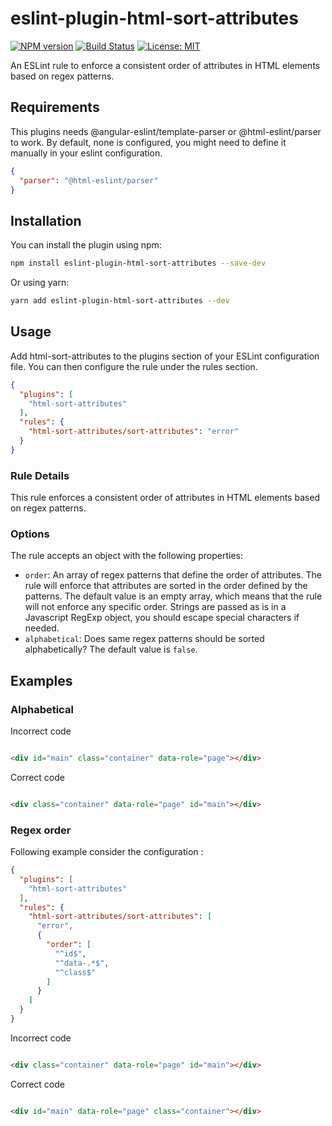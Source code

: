 # eslint-plugin-html-sort-attributes

[![NPM version](https://img.shields.io/npm/v/eslint-plugin-html-sort-attributes.svg)](https://www.npmjs.com/package/eslint-plugin-html-sort-attributes)
[![Build Status](https://github.com/LucasOMS/eslint-plugin-html-sort-attributes/actions/workflows/test.yml/badge.svg)](https://github.com/LucasOMS/eslint-plugin-html-sort-attributes/actions/workflows/test.yml)
[![License: MIT](https://img.shields.io/badge/License-MIT-yellow.svg)](https://opensource.org/licenses/MIT)

An ESLint rule to enforce a consistent order of attributes in HTML elements based on regex patterns.

## Requirements

This plugins needs @angular-eslint/template-parser or @html-eslint/parser to work.
By default, none is configured, you might need to define it manually in your eslint configuration.

```json
{
  "parser": "@html-eslint/parser"
}
```

## Installation

You can install the plugin using npm:

```sh
npm install eslint-plugin-html-sort-attributes --save-dev
```

Or using yarn:

```sh
yarn add eslint-plugin-html-sort-attributes --dev
```

## Usage

Add html-sort-attributes to the plugins section of your ESLint configuration file. You can then configure the rule under
the rules section.

````json
{
  "plugins": [
    "html-sort-attributes"
  ],
  "rules": {
    "html-sort-attributes/sort-attributes": "error"
  }
}
````

### Rule Details

This rule enforces a consistent order of attributes in HTML elements based on regex patterns.

### Options

The rule accepts an object with the following properties:

- `order`: An array of regex patterns that define the order of attributes. The rule will enforce that attributes are
  sorted in the order defined by the patterns. The default value is an empty array, which means that the rule will not
  enforce any specific order. Strings are passed as is in a Javascript RegExp object, you should escape special
  characters if needed.
- `alphabetical`: Does same regex patterns should be sorted alphabetically? The default value is `false`.

## Examples

### Alphabetical

Incorrect code

```html

<div id="main" class="container" data-role="page"></div>
```

Correct code

```html

<div class="container" data-role="page" id="main"></div>
```

### Regex order

Following example consider the configuration :

```json
{
  "plugins": [
    "html-sort-attributes"
  ],
  "rules": {
    "html-sort-attributes/sort-attributes": [
      "error",
      {
        "order": [
          "^id$",
          "^data-.*$",
          "^class$"
        ]
      }
    ]
  }
}
```

Incorrect code

```html

<div class="container" data-role="page" id="main"></div>
```

Correct code

```html

<div id="main" data-role="page" class="container"></div>
```
